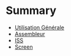 # Summary

- [Utilisation Générale](./usage.md)
- [Assembleur](assembleur.md)
- [ISS](./iss.md)
- [Screen](./screen.md)